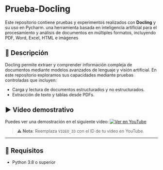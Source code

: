 # Prueba-Docling

Este repositorio contiene pruebas y experimentos realizados con **Docling** y su uso en Pycharm. una herramienta basada en inteligencia artificial para el procesamiento y análisis de documentos en múltiples formatos, incluyendo PDF, Word, Excel, HTML e imágenes

## 📄 Descripción

Docling permite extraer y comprender información compleja de documentos mediante modelos avanzados de lenguaje y visión artificial. En este repositorio exploramos sus capacidades mediante pruebas controladas que incluyen:

- Carga y lectura de documentos estructurados y no estructurados.
- Extracción de texto y tablas desde PDFs.

## ▶️ Video demostrativo

Puedes ver una demostración en el siguiente video:
[![Ver en YouTube](https://img.youtube.com/vi/VIDEO_ID/hqdefault.jpg)](https://www.youtube.com/watch?v=VIDEO_ID)

> ⚠️ **Nota**: Reemplaza `VIDEO_ID` con el ID de tu video en YouTube.

---

## 📌 Requisitos

- Python 3.8 o superior
